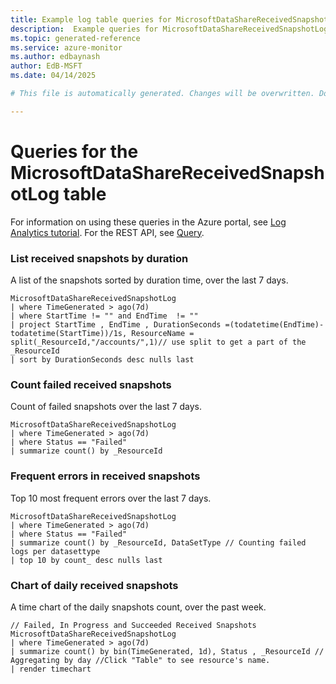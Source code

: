 ```yaml
---
title: Example log table queries for MicrosoftDataShareReceivedSnapshotLog
description:  Example queries for MicrosoftDataShareReceivedSnapshotLog log table
ms.topic: generated-reference
ms.service: azure-monitor
ms.author: edbaynash
author: EdB-MSFT
ms.date: 04/14/2025

# This file is automatically generated. Changes will be overwritten. Do not change this file directly. 

---
```


# Queries for the MicrosoftDataShareReceivedSnapshotLog table

For information on using these queries in the Azure portal, see [Log Analytics tutorial](/azure/azure-monitor/logs/log-analytics-tutorial). For the REST API, see [Query](/rest/api/loganalytics/query).


### List received snapshots by duration  


A list of the snapshots sorted by duration time, over the last 7 days.  

```query
MicrosoftDataShareReceivedSnapshotLog
| where TimeGenerated > ago(7d)  
| where StartTime != "" and EndTime  != ""
| project StartTime , EndTime , DurationSeconds =(todatetime(EndTime)-todatetime(StartTime))/1s, ResourceName = split(_ResourceId,"/accounts/",1)// use split to get a part of the _ResourceId  
| sort by DurationSeconds desc nulls last
```



### Count failed received snapshots  


Count of failed snapshots over the last 7 days.  

```query
MicrosoftDataShareReceivedSnapshotLog
| where TimeGenerated > ago(7d)  
| where Status == "Failed" 
| summarize count() by _ResourceId 
```



### Frequent errors in received snapshots  


Top 10 most frequent errors over the last 7 days.  

```query
MicrosoftDataShareReceivedSnapshotLog 
| where TimeGenerated > ago(7d)  
| where Status == "Failed" 
| summarize count() by _ResourceId, DataSetType // Counting failed logs per datasettype
| top 10 by count_ desc nulls last
```



### Chart of daily received snapshots  


A time chart of the daily snapshots count, over the past week.  

```query
// Failed, In Progress and Succeeded Received Snapshots
MicrosoftDataShareReceivedSnapshotLog 
| where TimeGenerated > ago(7d)  
| summarize count() by bin(TimeGenerated, 1d), Status , _ResourceId // Aggregating by day //Click "Table" to see resource's name.
| render timechart
```

